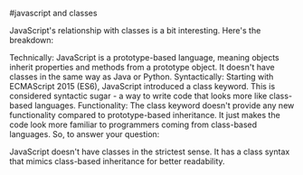 #javascript and classes

JavaScript's relationship with classes is a bit interesting. Here's the breakdown:

Technically: JavaScript is a prototype-based language, meaning objects inherit properties and methods from a prototype object. It doesn't have classes in the same way as Java or Python.
Syntactically: Starting with ECMAScript 2015 (ES6), JavaScript introduced a class keyword. This is considered syntactic sugar - a way to write code that looks more like class-based languages.
Functionality: The class keyword doesn't provide any new functionality compared to prototype-based inheritance. It just makes the code look more familiar to programmers coming from class-based languages.
So, to answer your question:

JavaScript doesn't have classes in the strictest sense.
It has a class syntax that mimics class-based inheritance for better readability.